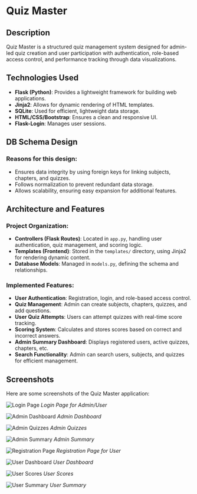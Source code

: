 # Quiz Master  

## Description

Quiz Master is a structured quiz management system designed for admin-led quiz creation and user participation with authentication, role-based access control, and performance tracking through data visualizations.

## Technologies Used

- **Flask (Python)**: Provides a lightweight framework for building web applications.
- **Jinja2**: Allows for dynamic rendering of HTML templates.
- **SQLite**: Used for efficient, lightweight data storage.
- **HTML/CSS/Bootstrap**: Ensures a clean and responsive UI.
- **Flask-Login**: Manages user sessions.

## DB Schema Design

### Reasons for this design:

- Ensures data integrity by using foreign keys for linking subjects, chapters, and quizzes.
- Follows normalization to prevent redundant data storage.
- Allows scalability, ensuring easy expansion for additional features.

## Architecture and Features

### Project Organization:

- **Controllers (Flask Routes)**: Located in `app.py`, handling user authentication, quiz management, and scoring logic.
- **Templates (Frontend)**: Stored in the `templates/` directory, using Jinja2 for rendering dynamic content.
- **Database Models**: Managed in `models.py`, defining the schema and relationships.

### Implemented Features:

- **User  Authentication**: Registration, login, and role-based access control.
- **Quiz Management**: Admin can create subjects, chapters, quizzes, and add questions.
- **User  Quiz Attempts**: Users can attempt quizzes with real-time score tracking.
- **Scoring System**: Calculates and stores scores based on correct and incorrect answers.
- **Admin Summary Dashboard**: Displays registered users, active quizzes, chapters, etc.
- **Search Functionality**: Admin can search users, subjects, and quizzes for efficient management.

## Screenshots

Here are some screenshots of the Quiz Master application:

![Login Page](Screenshots/login.png)
*Login Page for Admin/User*

![Admin Dashboard](Screenshots/admin_dashboard.png)
*Admin Dashboard*

![Admin Quizzes](Screenshots/admin_quizzes.png)
*Admin Quizzes* 

![Admin Summary](Screenshots/admin_summary.png)
*Admin Summary*

![Registration Page](Screenshots/user_registration.png)
*Registration Page for User*

![User Dashboard](Screenshots/user_dashboard.png)
*User Dashboard*

![User Scores](Screenshots/user_scores.png)
*User Scores* 

![User Summary](Screenshots/user_summary.png)
*User Summary*


